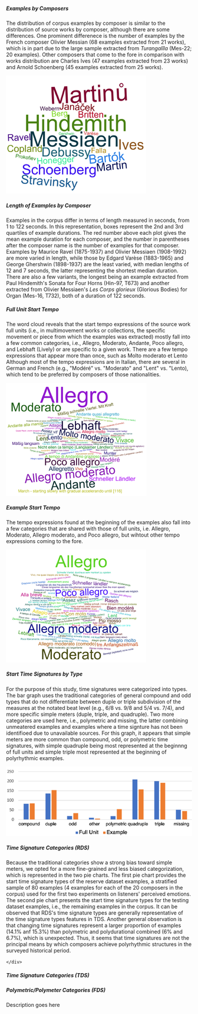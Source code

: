 
<script>
// vim: ts=3:nowrap
</script>

<div class="card mb-3">
	<div class="row g-0">
		<div class="col-md-6">
			<div class="card-body">
				<h5 class="category mb-2 card-title">Examples by Composers</h5>
				<p class="card-text">The distribution of corpus examples by composer is similar to the distribution of source works by composer, although there are some differences. One prominent differenece is the number of examples by the French composer Olivier Messian (68 examples extracted from 21 works), which is in part due to the large sample extracted from <i>Turangalîla</i> (Mes-22; 20 examples). Other composers that come to the fore in comparison with works distribution are Charles Ives (47 examples extracted from 23 works) and Arnold Schoenberg (45 examples extracted from 25 works).</p>
			</div>
		</div>
		<div class="col-md-6">
			<!-- <div id="ExamplesByComposers"></div> -->
			<img src="Examples_by_Composers_cloud.png" class="img-fluid rounded-start" alt="Examples by Composers">
		</div>
	</div>
</div>

<div class="card mb-3">
	<div class="row g-0">
		<div class="col-md-8">
			<!-- img src="Length_of_Examples_by_Composer_graph.png" class="img-fluid rounded-start" alt="Length of Examples by Composer" -->
			<div id="LengthOfExamplesByComposer"></div>
		</div>
		<div class="col-md-4">
			<div class="card-body">
				<h5 class="category mb-2 card-title">Length of Examples by Composer</h5>
				<p class="card-text">Examples in the corpus differ in terms of length measured in seconds, from 1 to 122 seconds. In this representation, boxes represent the 2nd and 3rd quartiles of example durations.  The red number above each plot gives the mean example duration for each composer, and the number in parentheses after the composer name is the number of examples for that composer. Examples by Maurice Ravel (1875-1937) and Olivier Messiaen (1908-1992) are more varied in length, while those by Edgard Varèse (1883-1965) and George Ghershwin (1898-1937) are the least varied, with median lengths of 12 and 7 seconds, the latter representing the shortest median duration. There are also a few variants, the longest being an example extracted from Paul Hindemith's Sonata for Four Horns (Hin-97, T673) and another extracted from Olivier Messiaen's <i>Les Corps glorieux</i> (Glorious Bodies) for Organ (Mes-16, T732), both of a duration of 122 seconds.</p>
			</div>
		</div>
	</div>
</div>

<div class="card mb-3">
	<div class="row g-0">
		<div class="col-md-6">
			<div class="card-body">
				<h5 class="category mb-2 card-title">Full Unit Start Tempo</h5>
				<p class="card-text">The word cloud reveals that the start tempo expressions of the source work full units (i.e., in multimovement works or collections, the specific movement or piece from which the examples was extracted) mostly fall into a few common categories, i.e., Allegro, Moderato, Andante, Poco allegro, and Lebhaft (Lively) or are specific to a given work. There are a few tempo expressions that appear more than once, such as Molto moderato et Lento Although most of the tempo expressions are in Italian, there are several in German and French (e.g., "Modéré" vs. "Moderato" and "Lent" vs. "Lento), which tend to be preferred by composers of those nationalities.</p>
			</div>
		</div>
		<div class="col-md-6">
			<img src="Full_Unit_Start_Tempo_cloud.png" class="img-fluid rounded-start" alt="Full Unit Start Tempo">
		</div>
	</div>
</div>

<div class="card mb-3">
	<div class="row g-0">
		<div class="col-md-6">
			<div class="card-body">
				<h5 class="category mb-2 card-title">Example Start Tempo</h5>
				<p class="card-text">The tempo expressions found at the beginning of the examples also fall into a few categories that are shared with those of full units, i.e. Allegro, Moderato, Allegro moderato, and Poco allegro, but wihtout other tempo expressions coming to the fore.</p>
			</div>
		</div>
		<div class="col-md-6">
			<img src="Example_Start_Tempo_cloud.png" class="img-fluid rounded-start" alt="Example Start Tempo">
		</div>
	</div>
</div>

<div class="card mb-3">
	<div class="row g-0">
		<div class="col-md-6">
			<div class="card-body">
				<h5 class="category mb-2 card-title">Start Time Signatures by Type</h5>
				<p class="card-text">For the purpose of this study, time signatures were categorized into types. The bar graph uses the traditional categories of general compound and odd types that do not differentiate between duple or triple subdivision of the measures at the notated beat level (e.g., 6/8 vs. 9/8 and 5/4 vs. 7/4), and  more specific simple meters (duple, triple, and quadruple). Two more categories are used here, i.e., polymetric and missing, the latter combining unmeatered examples and examples where a time signture has not been identifioed due to unavailable sources. For this graph, it appears that simple meters are more common than compound, odd, or polymetric time signatures, with simple quadruple being most represented at the beginnng of full units and simple triple most represented at the beginning of polyrhythmic examples.</p>
			</div>
		</div>
		<div class="col-md-6">
			<img src="Start_Time_Signatures_by_Type_graph.png" class="img-fluid rounded-start" alt="Start Time Signatures by Type">
		</div>
	</div>
</div>

<div class="card mb-3">
	<div class="row g-0">
		<div class="col-md-8">
			<div class="card-body">
				<h5 class="category mb-2 card-title">Time Signature Categories (RDS)</h5>
				<p class="card-text">Because the traditional categories show a strong bias toward simple meters, we opted for a more fine-grained and less biased categorization, which is represented in the two pie charts. The first pie chart provides the start time signature types of the reserve dataset examples, a stratified sample of 80 examples (4 examples for each of the 20 composers in the corpus) used for the first two experiments on listeners' perceived emotions. The second pie chart presents the start time signature types for the testing dataset examples, i.e., the remaining examples in the corpus. It can be observed that RDS's time signature types are generally representative of the time signature types features in TDS. Another general observation is that changing time signatures represent a larger proportion of examples (14.1% anf 15.3%) than polymetric and polydurational combined (6% and 6.7%), which is unexpected. Thus, it seems that time signatures are not the principal means by which composers achieve polyrhythmic structures in the surveyed historical period.</p>
			</div>
		</div>
		<div style="width:100%;" class="col-md-8">
			<!-- img src="Time_Signatures_Frequency_graph_RDS.png" class="img-fluid rounded-start" alt="Time Signatures Frequency (RDS)" -->
			<div id="ExampleStartTsigTypeRds"></div>
		</div>

	</div>
</div>

<div class="card mb-3">
	<div class="row g-0">
		<div class="col-md-8">
			<div class="card-body">
				<h5 class="category mb-2 card-title">Time Signature Categories (TDS)</h5>
			</div>
		</div>
		<div style="width:100%;" class="col-md-8">
			<!-- img src="Time_Signatures_Frequency_graph_TDS.png" class="img-fluid rounded-start" alt="Time Signatures Frequency (TDS)" -->
			<div id="ExampleStartTsigTypeTds"></div>
		</div>
	</div>
</div>

<div class="card mb-3">
	<div class="row g-0">
		<div class="col-md-8">
			<div class="card-body">
				<h5 class="category mb-2 card-title">Polymetric/Polymeter Categories (FDS)</h5>
				<p class="card-text">Description goes here</p>
			</div>
		</div>
		<div style="width:100%;" class="col-md-8">
			<div id="PolymetricCategories"></div>
		</div>
	</div>
</div>

<!-- Old visualizations of polymeter/polyduration:

<div class="card mb-3">
	<div class="row g-0">
		<div class="col-md-4">
			<img src="Polymetric_Time_Signatures_RDS-2_chart.png" class="img-fluid rounded-start" alt="Polymetric Time Signatures (RDS)">
		</div>
		<div class="col-md-8">
			<div class="card-body">
				<h5 class="category mb-2 card-title">Polymetric Time Signatures (RDS)</h5>
				<p class="card-text">Description goes here</p>
			</div>
		</div>
	</div>
</div>

<div class="card mb-3">
	<div class="row g-0">
		<div class="col-md-4">
			<img src="Polymetric_Time_Signatures_TDS-16_chart.png" class="img-fluid rounded-start" alt="Polymetric Time Signatures (TDS)">
		</div>
		<div class="col-md-8">
			<div class="card-body">
				<h5 class="category mb-2 card-title">Polymetric Time Signatures (FDS)</h5>
				<p class="card-text">Description goes here</p>
			</div>
		</div>
	</div>
</div>

-->



